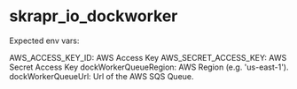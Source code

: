 ﻿# skrapr_io_dockworker


Expected env vars:

AWS_ACCESS_KEY_ID: AWS Access Key
AWS_SECRET_ACCESS_KEY: AWS Secret Access Key
dockWorkerQueueRegion: AWS Region (e.g. 'us-east-1').
dockWorkerQueueUrl: Url of the AWS SQS Queue.
